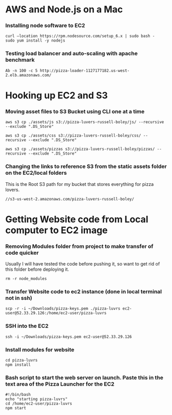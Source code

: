 # AWS and Node.js on a Mac


### Installing node software to EC2
```
curl —location https://rpm.nodesource.com/setup_6.x | sudo bash -
sudo yum install -y nodejs
```

### Testing load balancer and auto-scaling with apache benchmark
```
Ab -n 100 -c 5 http://pizza-loader-1127177182.us-west-2.elb.amazonaws.com/
```

# Hooking up EC2 and S3

### Moving asset files to S3 Bucket using CLI one at a time
```
aws s3 cp ./assets/js s3://pizza-luvers-russell-boley/js/ --recursive --exclude ".DS_Store"
```

```
aws s3 cp ./assets/css s3://pizza-luvers-russell-boley/css/ --recursive --exclude ".DS_Store"
```

```
aws s3 cp ./assets/pizzas s3://pizza-luvers-russell-boley/pizzas/ --recursive --exclude ".DS_Store"
```

### Changing the links to reference S3 from the static assets folder on the EC2/local folders
This is the Root S3 path for my bucket that stores everything for pizza lovers.
```
//s3-us-west-2.amazonaws.com/pizza-luvers-russell-boley/
```
# Getting Website code from Local computer to EC2 image

### Removing Modules folder from project to make transfer of code quicker
Usually I will have tested the code before pushing it, so want to get rid of this folder before deploying it.
```
rm -r node_modules
```

### Transfer Website code to ec2 instance (done in local terminal not in ssh)
```
scp -r -i ~/Downloads/pizza-keys.pem ./pizza-luvrs ec2-user@52.33.29.126:/home/ec2-user/pizza-luvrs
```

### SSH into the EC2

```
ssh -i ~/Downloads/pizza-keys.pem ec2-user@52.33.29.126
```

### Install modules for website

```
cd pizza-luvrs
npm install
```

### Bash script to start the web server on launch.  Paste this in the text area of the Pizza Launcher for the EC2
```
#!/bin/bash
echo "starting pizza-luvrs"
cd /home/ec2-user/pizza-luvrs
npm start
```